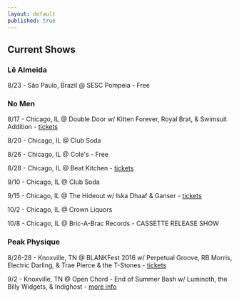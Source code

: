 ```yaml
---
layout: default
published: true
---
```

## Current Shows

### Lê Almeida

8/23 - São Paulo, Brazil @ SESC Pompeia - Free

### No Men
8/17 - Chicago, IL @ Double Door w/ Kitten Forever, Royal Brat, & Swimsuit Addition - [tickets](http://www.etix.com/ticket/p/6231466/kitten-forever-chicago-double-door?partner_id=240)

8/20 - Chicago, IL @ Club Soda

8/26 - Chicago, IL @ Cole's - Free

8/28 - Chicago, IL @ Beat Kitchen - [tickets](https://www.ticketfly.com/purchase/event/1238845)

9/10 - Chicago, IL @ Club Soda

9/15 - Chicago, IL @ The Hideout w/ Iska Dhaaf & Ganser - [tickets](http://www.hideoutchicago.com/event/1262789-iska-dhaaf-chicago/)

10/2 - Chicago, IL @ Crown Liquors

10/8 - Chicago, IL @ Bric-A-Brac Records - CASSETTE RELEASE SHOW 

### Peak Physique
8/26-28 - Knoxville, TN @ BLANKFest 2016 w/ Perpetual Groove, RB Morris, Electric Darling, & Trae Pierce & the T-Stones - [tickets](http://scruffycity.com/blankfest-2016-ticket-info/)

9/2 - Knoxville, TN @ Open Chord - End of Summer Bash w/ Luminoth, the Billy Widgets, & Indighost - [more info](http://www.openchordmusic.com/new-events/2016/9/2/end-of-summer-bash-ft-luminoth-the-billy-widgets-peak-physique-indighost)









